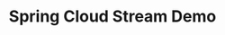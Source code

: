 ---
title: Spring Cloud Stream Demo
description:
- Simple Event Driven Microservices with Spring Cloud Stream
summary:
- Simple Event Driven Microservices with Spring Cloud Stream
topics:
- spring
- messaging-and-integration
- microservices
- event-streaming
tags:
- spring
- streams
- events
patterns:
- eventing
repo: https://github.com/benwilcock/spring-cloud-stream-demo
---